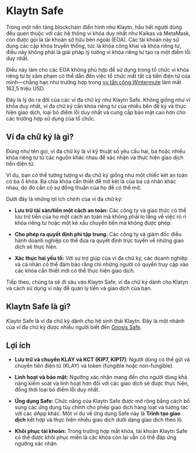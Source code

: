 # Klaytn Safe

Trong một nền tảng blockchain điển hình như Klaytn, hầu hết người dùng đều quen thuộc với các hệ thống ví khóa duy nhất như Kaikas và MetaMask, còn được gọi là tài khoản sở hữu bên ngoài (EOA). Các tài khoản này sử dụng các cặp khóa truyền thống, tức là khóa công khai và khóa riêng tư, điều này không phải là giải pháp lý tưởng vì khóa riêng tư tạo ra một điểm lỗi duy nhất.

Điều này làm cho các EOA không phù hợp để sử dụng trong tổ chức vì khóa riêng tư bị xâm phạm có thể dẫn đến việc tổ chức mất tất cả tiền điện tử của mình—chẳng hạn như trường hợp trong [vụ tấn công Wintermute](https://www.certik.com/resources/blog/uGiY0j3hwOzQOMcDPGoz9-wintermute-hack-) làm mất 162,5 triệu USD.

Đây là lý do ra đời của các ví đa chữ ký như Klaytn Safe. Không giống như ví khóa duy nhất, ví đa chữ ký cần khóa riêng tư của nhiều bên để ký và thực hiện giao dịch, loại bỏ điểm lỗi duy nhất và cung cấp bảo mật cao hơn cho các trường hợp sử dụng của tổ chức.

## Ví đa chữ ký là gì? <a id="What are Multisig Wallets"></a>

Đúng như tên gọi, ví đa chữ ký là ví kỹ thuật số yêu cầu hai, ba hoặc nhiều khóa riêng tư từ các nguồn khác nhau để xác nhận và thực hiện giao dịch tiền điện tử.

Ví dụ, bạn có thể tưởng tượng ví đa chữ ký giống như một chiếc két an toàn có ba ổ khóa. Ba chìa khóa cần thiết để mở két là của ba cá nhân khác nhau, do đó cần có sự đồng thuận của họ để có thể mở.

Dưới đây là những lợi ích chính của ví đa chữ ký:

- **Lưu trữ tài sản/tiền một cách an toàn:** Các công ty và giao thức có thể lưu trữ tiền của họ một cách an toàn mà không phải lo lắng về việc rò rỉ khóa riêng tư hoặc một kẻ xấu chuyển tiền mà không được phép.

- **Cho phép ra quyết định phi tập trung:** Các công ty và giám đốc điều hành doanh nghiệp có thể đưa ra quyết định trực tuyến về những giao dịch sẽ thực hiện.

- **Xác thực hai yếu tố:** Với sự trợ giúp của ví đa chữ ký, các doanh nghiệp và cá nhân có thể đảm bảo rằng chỉ những người có quyền truy cập vào các khóa cần thiết mới có thể thực hiện giao dịch.

Tiếp theo, chúng ta sẽ đi sâu vào Klaytn Safe, ví đa chữ ký dành cho Klatyn và cách sử dụng ví này để quản lý tiền và giao dịch của bạn.

## Klaytn Safe là gì? <a id="What is Klaytn Safe"></a>

Klaytn Safe là ví đa chữ ký dành cho hệ sinh thái Klaytn. Đây là một nhánh của ví đa chữ ký được nhiều người biết đến [Gnosis Safe](https://gnosis-safe.io/).

## Lợi ích <a id="Benefits of Klaytn Safe"></a>

- **Lưu trữ và chuyển KLAY và KCT (KIP7, KIP17)**: Người dùng có thể gửi và chuyển tiền điện tử (KLAY) và token (fungible hoặc non-fungible).

- **Linh hoạt và bảo mật:** Ngưỡng xác nhận mang đến cho người dùng khả năng kiểm soát và linh hoạt hơn đối với các giao dịch sẽ được thực hiện, đồng thời loại bỏ điểm lỗi duy nhất.

- **Ứng dụng Safe:** Chức năng của Klaytn Safe được mở rộng bằng cách bổ sung các ứng dụng tùy chỉnh cho phép giao dịch hàng loạt và tương tác với các dApp khác. Một ví dụ về ứng dụng Safe này là **Trình tạo giao dịch** kết hợp và thực hiện nhiều giao dịch dưới dạng giao dịch theo lô.

- **Khôi phục tài khoản:** Trong trường hợp mất khóa, tài khoản Klaytn Safe có thể được khôi phục miễn là các khóa còn lại vẫn có thể đáp ứng ngưỡng xác nhận.
